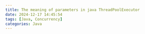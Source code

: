 ```yaml
---
title: The meaning of parameters in java ThreadPoolExecutor
date: 2024-12-17 14:45:54
tags: [Java, Concurrency]
categories: Java
---
```





